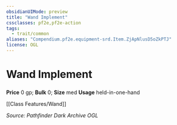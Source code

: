 ```yaml
---
obsidianUIMode: preview
title: "Wand Implement"
cssclasses: pf2e,pf2e-action
tags:
  - trait/common
aliases: "Compendium.pf2e.equipment-srd.Item.ZjApNlusD5oZkPTJ"
license: OGL
---
```

# Wand Implement

### 


**Price** 0 gp; 
**Bulk** 0; **Size** med
**Usage** held-in-one-hand

[[Class Features/Wand]]

*Source: Pathfinder Dark Archive*
*OGL*